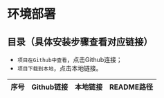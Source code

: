 # 环境部署

## 目录（具体安装步骤查看对应链接）

* `项目在Github中查看`，点击Github连接；
* `项目下载到本地`，点击本地链接。

序号|Github链接|本地链接|README路径
:---|:---|:---|:---









